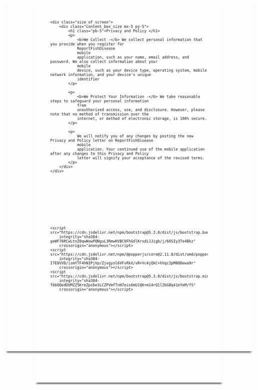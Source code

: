 <!doctype html>
<html lang="en">

<head>
    <meta charset="utf-8">
    <meta name="viewport" content="width=device-width, initial-scale=1">
    <title>Privacy and Policy</title>
    <link href="https://cdn.jsdelivr.net/npm/bootstrap@5.3.0/dist/css/bootstrap.min.css" rel="stylesheet"
        integrity="sha384-9ndCyUaIbzAi2FUVXJi0CjmCapSmO7SnpJef0486qhLnuZ2cdeRhO02iuK6FUUVM" crossorigin="anonymous">
</head>
<style>
    html, body {
    width:  210mm;
    height: 297mm;
    margin: auto;
    box-shadow: 0 8px 6px -6px black;
}

.content_box_size h1{
    text-align: center;
    text-decoration: underline;
}
.content_box_size p{
    text-align: justify;
}

</style>

<body>
    
    <div class="size_of_screen">
        <div class="content_box_size mx-5 py-5">
            <h1 class="pb-5">Privacy and Policy </h1>
            <p>
                <b>We Collect -</b> We collect personal information that you provide when you register for
                ReportFishDisease
                mobile
                application, such as your name, email address, and password. We also collect information about your
                mobile
                device, such as your device type, operating system, mobile network information, and your device's unique
                identifier
            </p>

            <p>
                <b>We Protect Your Information -</b> We take reasonable steps to safeguard your personal information
                from
                unauthorized access, use, and disclosure. However, please note that no method of transmission over the
                internet, or method of electronic storage, is 100% secure.
            </p>

            <p>
                We will notify you of any changes by posting the new Privacy and Policy letter on ReportFishDisease
                mobile
                application. Your continued use of the mobile application after any changes to this Privacy and Policy
                letter will signify your acceptance of the revised terms.
            </p>
        </div>
    </div>












    <script src="https://cdn.jsdelivr.net/npm/bootstrap@5.3.0/dist/js/bootstrap.bundle.min.js"
        integrity="sha384-geWF76RCwLtnZ8qwWowPQNguL3RmwHVBC9FhGdlKrxdiJJigb/j/68SIy3Te4Bkz"
        crossorigin="anonymous"></script>
    <script src="https://cdn.jsdelivr.net/npm/@popperjs/core@2.11.8/dist/umd/popper.min.js"
        integrity="sha384-I7E8VVD/ismYTF4hNIPjVp/Zjvgyol6VFvRkX/vR+Vc4jQkC+hVqc2pM8ODewa9r"
        crossorigin="anonymous"></script>
    <script src="https://cdn.jsdelivr.net/npm/bootstrap@5.3.0/dist/js/bootstrap.min.js"
        integrity="sha384-fbbOQedDUMZZ5KreZpsbe1LCZPVmfTnH7ois6mU1QK+m14rQ1l2bGBq41eYeM/fS"
        crossorigin="anonymous"></script>
</body>

</html>
